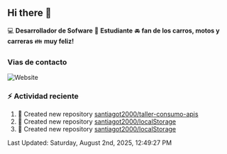## Hi there 👋

:computer: **Desarrollador de Sofware**
:pencil: **Estudiante**
:oncoming_automobile: **fan de los carros, motos y carreras**
:family: **muy feliz!**

### Vias de contacto
![Website](https://img.shields.io/website?url=https%3A%2F%2Fgithub.com%2Fsantiagot2000)

### :zap: Actividad reciente
<!--RECENT_ACTIVITY:start-->
1. 📔 Created new repository [santiagot2000/taller-consumo-apis](https://github.com/santiagot2000/taller-consumo-apis)<br>
2. 📔 Created new repository [santiagot2000/localStorage](https://github.com/santiagot2000/localStorage)<br>
3. 📔 Created new repository [santiagot2000/localStorage](https://github.com/santiagot2000/localStorage)<br>
<!--RECENT_ACTIVITY:end-->
<!--RECENT_ACTIVITY:last_update-->
Last Updated: Saturday, August 2nd, 2025, 12:49:27 PM
<!--RECENT_ACTIVITY:last_update_end-->

